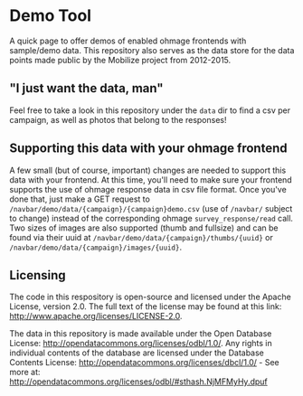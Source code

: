 # Demo Tool
A quick page to offer demos of enabled ohmage frontends with sample/demo data. This repository also serves as the data store for the data points made public by the Mobilize project from 2012-2015.

## "I just want the data, man"
Feel free to take a look in this repository under the `data` dir to find a csv per campaign, as well as photos that belong to the responses!

## Supporting this data with your ohmage frontend
A few small (but of course, important) changes are needed to support this data with your frontend.  At this time, you'll need to make sure your frontend supports the use of ohmage response data in csv file format.  Once you've done that, just make a GET request to `/navbar/demo/data/{campaign}/{campaign}demo.csv` (use of `/navbar/` subject to change) instead of the corresponding ohmage `survey_response/read` call. Two sizes of images are also supported (thumb and fullsize) and can be found via their uuid at `/navbar/demo/data/{campaign}/thumbs/{uuid}` or `/navbar/demo/data/{campaign}/images/{uuid}`.

## Licensing
The code in this respository is open-source and licensed under the Apache License, version 2.0. The full text of the license may be found at this link: http://www.apache.org/licenses/LICENSE-2.0.

The data in this repository is made available under the Open Database License: http://opendatacommons.org/licenses/odbl/1.0/. Any rights in individual contents of the database are licensed under the Database Contents License: http://opendatacommons.org/licenses/dbcl/1.0/ - See more at: http://opendatacommons.org/licenses/odbl/#sthash.NjMFMyHy.dpuf